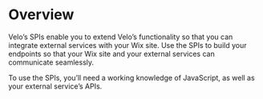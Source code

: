 # Overview

Velo’s SPIs enable you to extend Velo’s functionality so that you can integrate external services with your Wix site. Use the SPIs to build your endpoints so that your Wix site and your external services can communicate seamlessly.

To use the SPIs, you’ll need a working knowledge of JavaScript, as well as your external service’s APIs.
